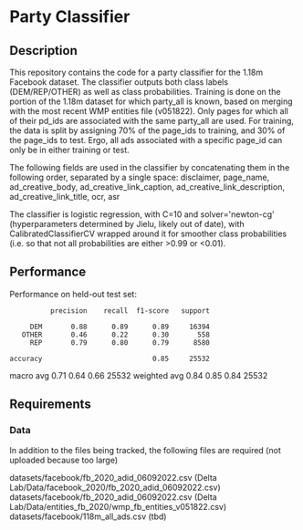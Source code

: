 # Party Classifier

## Description
This repository contains the code for a party classifier for the 1.18m Facebook dataset. The classifier outputs both class labels (DEM/REP/OTHER) as well as class probabilities. Training is done on the portion of the 1.18m dataset for which party_all is known, based on merging with the most recent WMP entities file (v051822). Only pages for which all of their pd_ids are associated with the same party_all are used. For training, the data is split by assigning 70% of the page_ids to training, and 30% of the page_ids to test. Ergo, all ads associated with a specific page_id can only be in either training or test.

The following fields are used in the classifier by concatenating them in the following order, separated by a single space: disclaimer, page_name, ad_creative_body, ad_creative_link_caption, ad_creative_link_description, ad_creative_link_title, ocr, asr

The classifier is logistic regression, with C=10 and solver='newton-cg' (hyperparameters determined by Jielu, likely out of date), with CalibratedClassifierCV wrapped around it for smoother class probabilities (i.e. so that not all probabilities are either >0.99 or <0.01).

## Performance
Performance on held-out test set:

              precision    recall  f1-score   support

         DEM       0.88      0.89      0.89     16394
       OTHER       0.46      0.22      0.30       558
         REP       0.79      0.80      0.79      8580

    accuracy                           0.85     25532
   macro avg       0.71      0.64      0.66     25532
weighted avg       0.84      0.85      0.84     25532

## Requirements
### Data
In addition to the files being tracked, the following files are required (not uploaded because too large)

datasets/facebook/fb_2020_adid_06092022.csv (Delta Lab/Data/facebook_2020/fb_2020_adid_06092022.csv)
datasets/facebook/fb_2020_adid_06092022.csv (Delta Lab/Data/entities_fb_2020/wmp_fb_entities_v051822.csv)
datasets/facebook/118m_all_ads.csv (tbd)
